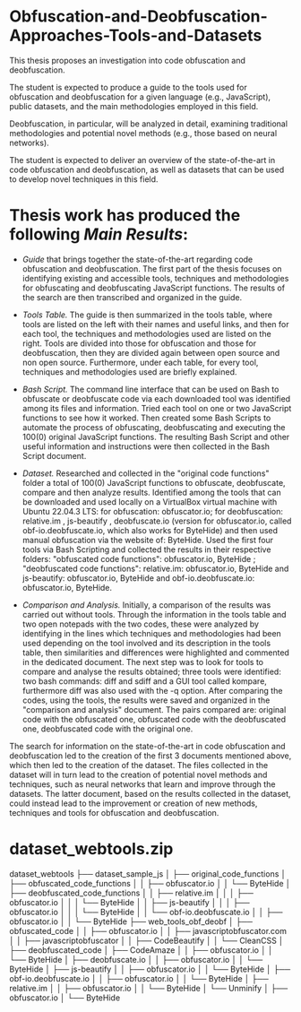 # Obfuscation-and-Deobfuscation-Approaches-Tools-and-Datasets

This thesis proposes an investigation into code obfuscation and deobfuscation.

The student is expected to produce a guide to the tools used for obfuscation and deobfuscation for a given language (e.g., JavaScript), public datasets, and the main methodologies employed in this field.

Deobfuscation, in particular, will be analyzed in detail, examining traditional methodologies and potential novel methods (e.g., those based on neural networks).

The student is expected to deliver an overview of the state-of-the-art in code obfuscation and deobfuscation, as well as datasets that can be used to develop novel techniques in this field.


# Thesis work has produced the following *Main Results*:

  * *Guide* that brings together the state-of-the-art regarding code obfuscation and deobfuscation.
  The first part of the thesis focuses on identifying existing and accessible tools, techniques and methodologies for obfuscating and deobfuscating JavaScript functions. The results of the search are then transcribed and organized in the guide. 
  
  * *Tools Table.*
  The guide is then summarized in the tools table, where tools are listed on the left with their names and useful links, and then for each tool, the techniques and methodologies used are listed on the right. Tools are divided into those for obfuscation and those for deobfuscation, then they are divided again between open source and non open source. Furthermore, under each table, for every tool, techniques and methodologies used are briefly explained.
  
  * *Bash Script.*
  The command line interface that can be used on Bash to obfuscate or deobfuscate code via each downloaded tool was identified among its files and information. Tried each tool on one or two JavaScript functions to see how it worked. Then created some Bash Scripts to automate the process of obfuscating, deobfuscating and executing the 100(0) original JavaScript functions.
  The resulting Bash Script and other useful information and instructions were then collected in the Bash Script document.
  
  * *Dataset.*
  Researched and collected in the "original code functions" folder a total of 100(0) JavaScript functions to obfuscate, deobfuscate, compare and then analyze results.
  Identified among the tools that can be downloaded and used locally on a VirtualBox virtual machine with Ubuntu 22.04.3 LTS: for obfuscation: obfuscator.io; for deobfuscation: relative.im , js-beautify , deobfuscate.io (version for obfuscator.io, called obf-io.deobfuscate.io, which also works for ByteHide) and then used manual obfuscation via the website of: ByteHide.
  Used the first four tools via Bash Scripting and collected the results in their respective folders: "obfuscated code functions": obfuscator.io, ByteHide ; "deobfuscated code functions": relative.im: obfuscator.io, ByteHide and js-beautify: obfuscator.io, ByteHide and obf-io.deobfuscate.io: obfuscator.io, ByteHide.
  
  * *Comparison and Analysis.*
  Initially, a comparison of the results was carried out without tools. Through the information in the tools table and two open notepads with the two codes, these were analyzed by identifying in the lines which techniques and methodologies had been used depending on the tool involved and its description in the tools table, then similarities and differences were highlighted and commented in the dedicated document.
  The next step was to look for tools to compare and analyse the results obtained; three tools were identified: two bash commands: diff and sdiff and a GUI tool called kompare, furthermore diff was also used with the -q option. After comparing the codes, using the tools, the results were saved and organized in the "comparison and analysis" document.
  The pairs compared are: original code with the obfuscated one, obfuscated code with the deobfuscated one, deobfuscated code with the original one.

The search for information on the state-of-the-art in code obfuscation and deobfuscation led to the creation of the first 3 documents mentioned above, which then led to the creation of the dataset. The files collected in the dataset will in turn lead to the creation of potential novel methods and techniques, such as neural networks that learn and improve through the datasets. The latter document, based on the results collected in the dataset, could instead lead to the improvement or creation of new methods, techniques and tools for obfuscation and deobfuscation.


# dataset_webtools.zip

dataset_webtools
├── dataset_sample_js
│   ├── original_code_functions
│   ├── obfuscated_code_functions
│   │   ├── obfuscator.io
│   │   └── ByteHide
│   ├── deobfuscated_code_functions
│   │   ├── relative.im
│   │   │   ├── obfuscator.io
│   │   │   └── ByteHide
│   │   ├── js-beautify
│   │   │   ├── obfuscator.io
│   │   │   └── ByteHide
│   │   └── obf-io.deobfuscate.io
│   │       ├── obfuscator.io
│   │       └── ByteHide
├── web_tools_obf_deobf
│   ├── obfuscated_code
│   │   ├── obfuscator.io
│   │   ├── javascriptobfuscator.com
│   │   ├── javascriptobfuscator
│   │   ├── CodeBeautify
│   │   └── CleanCSS
│   ├── deobfuscated_code
│       ├── CodeAmaze
│       │   ├── obfuscator.io
│       │   └── ByteHide
│       ├── deobfuscate.io
│       │   ├── obfuscator.io
│       │   └── ByteHide
│       ├── js-beautify
│       │   ├── obfuscator.io
│       │   └── ByteHide
│       ├── obf-io.deobfuscate.io
│       │   ├── obfuscator.io
│       │   └── ByteHide
│       ├── relative.im
│       │   ├── obfuscator.io
│       │   └── ByteHide
│       └── Unminify
│           ├── obfuscator.io
│           └── ByteHide
